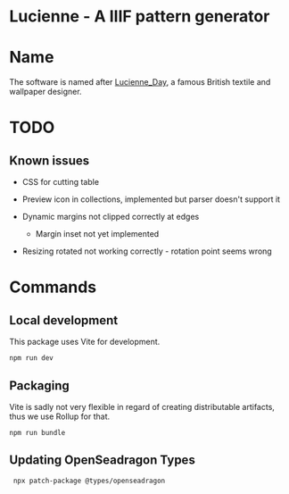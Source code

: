 # Lucienne - A IIIF pattern generator

# Name

The software is named after [Lucienne_Day](https://en.wikipedia.org/wiki/Lucienne_Day), a famous British textile and wallpaper designer.

# TODO

## Known issues

- CSS for cutting table
- Preview icon in collections, implemented but parser doesn't support it

- Dynamic margins not clipped correctly at edges
  - Margin inset not yet implemented
- Resizing rotated not working correctly - rotation point seems wrong

# Commands

## Local development

This package uses Vite for development.

```
npm run dev
```

## Packaging

Vite is sadly not very flexible in regard of creating distributable artifacts, thus we use Rollup for that.

```
npm run bundle
```

## Updating OpenSeadragon Types

```
 npx patch-package @types/openseadragon
```
